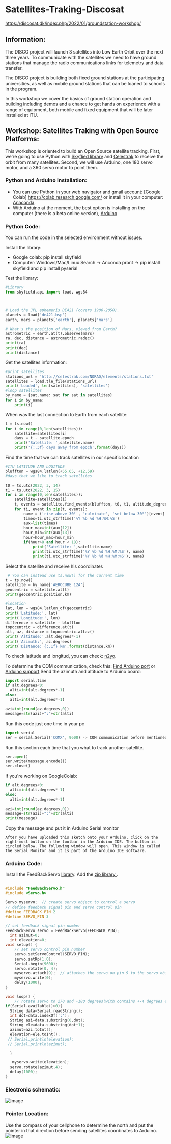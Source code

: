 # Satellites-Traking-Discosat
https://discosat.dk/index.php/2022/01/groundstation-workshop/

## Information:

The DISCO project will launch 3 satellites into Low Earth Orbit over the next three years. To communicate with the satellites we need to have ground stations that manage the radio communications links for telemetry and data transfer.

The DISCO project is building both fixed ground stations at the participating universities, as well as mobile ground stations that can be loaned to schools in the program.

In this workshop we cover the basics of ground station operation and building including demos and a chance to get hands on experience with a range of equipment, both mobile and fixed equipment that will be later installed at ITU.

## Workshop: Satellites Traking with Open Source Platforms:

This workshop is oriented to build an Open Source satellite tracking. First, we're going to use Python with [Skyflied library](https://rhodesmill.org/skyfield/) and [Celestrak](http://celestrak.com/) to receive the orbit from many satellites. Second, we will use Arduino, one 180 servo motor, and a 360 servo motor to point them. 

### Python and Arduino Installation:

* You can use Python in your web navigator and gmail account: [Google Colab] https://colab.research.google.com/ or install it in your computer: [Anaconda](https://www.anaconda.com/products/individual).
*  With Arduino at the moment, the best option is installing on the computer (there is a beta online version), [Arduino](https://www.arduino.cc/en/software)

### Python Code: 

You can run the code in the selected environment without issues. 

Install the library:

* Google colab: pip install skyfield
* Computer:  Windows/Mac/Linux Search -> Anconda pront -> pip install skyfield and pip install pyserial

Test the library:
``` python
#Library
from skyfield.api import load, wgs84



# Load the JPL ephemeris DE421 (covers 1900-2050).
planets = load('de421.bsp')
earth, mars = planets['earth'], planets['mars']

# What's the position of Mars, viewed from Earth?
astrometric = earth.at(t).observe(mars)
ra, dec, distance = astrometric.radec()
print(ra)
print(dec)
print(distance)

```
Get the satellites information:
``` python
#print satellites
stations_url = 'http://celestrak.com/NORAD/elements/stations.txt'
satellites = load.tle_file(stations_url)
print('Loaded', len(satellites), 'satellites')
#loop satellites
by_name = {sat.name: sat for sat in satellites}
for i in by_name:
    print(i)
```
When was the last connection to Earth from each satellite:
``` python
t = ts.now()
for i in range(0,len(satellites)):
    satellite=satellites[i]
    days = t - satellite.epoch
    print('Satellite: ',satellite.name)
    print('{:.3f} days away from epoch'.format(days))
  ```
Find the time that we can track satellites in our specific location

``` python
#ITU LATITUDE AND LOGITUDE
bluffton = wgs84.latlon(+55.65, +12.59)
#days that we like to track satellites

t0 = ts.utc(2022, 3, 14)
t1 = ts.utc(2022, 3, 15)
for i in range(0,len(satellites)):
    satellite=satellites[i]
    t, events = satellite.find_events(bluffton, t0, t1, altitude_degrees=30.0)   
    for ti, event in zip(t, events):
        name = ('rise above 30°', 'culminate', 'set below 30°')[event]
        times=ti.utc_strftime('%Y %b %d %H:%M:%S')
        aux=list(times)
        hour_max=int(aux[12])
        hour_min=int(aux[13])
        hour=hour_max+hour_min
        if(hour>8 and hour < 18):
            print('Satellite: ',satellite.name)
            print(ti.utc_strftime('%Y %b %d %H:%M:%S'), name)
            print(ti.utc_strftime('%Y %b %d %H:%M:%S'), name)
  ```
  
  Select the satellite and receive his coordinates
 ``` python 
  # You can instead use ts.now() for the current time
t = ts.now()
satellite = by_name['AEROCUBE 12A']
geocentric = satellite.at(t)
print(geocentric.position.km)

#location
lat, lon = wgs84.latlon_of(geocentric)
print('Latitude:', lat)
print('Longitude:', lon)
difference = satellite - bluffton
topocentric = difference.at(t)
alt, az, distance = topocentric.altaz()
print('Altitude:',alt.degrees*-1)
print('Azimuth:', az.degrees)
print('Distance: {:.1f} km'.format(distance.km))
```
To check latitude and longitud, you can check: [n2yo](https://www.n2yo.com/satellite/).

To determine the COM communication, check this: [Find Arduino port](https://se.mathworks.com/help/supportpkg/arduinoio/ug/find-arduino-port-on-windows-mac-and-linux.html) or [Arduino support](https://support.arduino.cc/hc/en-us/articles/4406856349970-Find-the-port-your-board-is-connected-to)
 Send the azimuth and altitude to Arduino board:
  ``` python
  import serial,time
if alt.degrees<0:
    alti=int(alt.degrees*-1)
else:
    alti=int(alt.degrees*-1)
    
azi=int(round(az.degrees,0))
message=str(azi)+":"+str(alti)
 ```
Run this code just one time in your pc
``` python
import serial
ser = serial.Serial('COMX', 9600) -> COM communication before mentioned
 ```
 Run this section each time that you what to track another satellite.
``` python
ser.open()
ser.write(message.encode())
ser.close()
 ```
 If you're working on GoogleColab:
 
  ``` python
 if alt.degrees<0:
    alti=int(alt.degrees*-1)
else:
    alti=int(alt.degrees*-1)
    
azi=int(round(az.degrees,0))
message=str(azi)+":"+str(alti)
print(message)
```
Copy the message and put it in Arduino Serial monitor
```
After you have uploaded this sketch onto your Arduino, click on the right-most button on the toolbar in the Arduino IDE. The button is circled below. The following window will open. This window is called the Serial Monitor and it is part of the Arduino IDE software.
```
### Arduino Code:
Install the FeedBackServo [library](https://github.com/HyodaKazuaki/Parallax-FeedBack-360-Servo-Control-Library-4-Arduino).
Add the [zip library ](https://docs.arduino.cc/software/ide-v1/tutorials/installing-libraries).

``` c

#include "FeedBackServo.h"
#include <Servo.h>

Servo myservo;  // create servo object to control a servo
// define feedback signal pin and servo control pin
#define FEEDBACK_PIN 2
#define SERVO_PIN 3

// set feedback signal pin number
FeedBackServo servo = FeedBackServo(FEEDBACK_PIN);
  int azimut=0;
  int elevation=0;
void setup() {
    // set servo control pin number
    servo.setServoControl(SERVO_PIN);
    servo.setKp(1.0);
    Serial.begin(9600);
    servo.rotate(0, 4);
    myservo.attach(9);  // attaches the servo on pin 9 to the servo object
    myservo.write(0);
    delay(1000);
}

void loop() {
    // rotate servo to 270 and -180 degrees(with contains +-4 degrees error) each 1 second.
if(Serial.available()>0){
  String data=Serial.readString();
  int dot=data.indexOf(':');
  String azi=data.substring(0,dot);
  String ele=data.substring(dot+1);
  azimut=azi.toInt();
  elevation=ele.toInt();
 // Serial.println(elevation);
 // Serial.println(azimut);

  }

   myservo.write(elevation);
  servo.rotate(azimut,4);
  delay(1000);
}
```
### Electronic schematic:
![image](https://github.com/puldavid87/Satellites-Traking-Discosat/blob/main/discosat.png)

### Pointer Location:
Use the compass of your cellphone to determine the north and put the pointer in that direction before sending satellites coordinates to Arduino.
![image](https://github.com/puldavid87/Satellites-Traking-Discosat/blob/main/satel.png)
